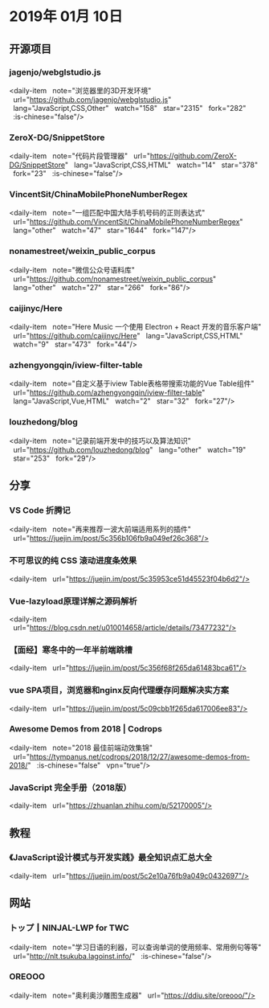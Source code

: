 # 2019年 01月 10日

## 开源项目

### jagenjo/webglstudio.js

<daily-item
  note="浏览器里的3D开发环境"
  url="https://github.com/jagenjo/webglstudio.js"
  lang="JavaScript,CSS,Other"
  watch="158"
  star="2315"
  fork="282"
  :is-chinese="false"/>

### ZeroX-DG/SnippetStore

<daily-item
  note="代码片段管理器"
  url="https://github.com/ZeroX-DG/SnippetStore"
  lang="JavaScript,CSS,HTML"
  watch="14"
  star="378"
  fork="23"
  :is-chinese="false"/>

### VincentSit/ChinaMobilePhoneNumberRegex

<daily-item
  note="一组匹配中国大陆手机号码的正则表达式"
  url="https://github.com/VincentSit/ChinaMobilePhoneNumberRegex"
  lang="other"
  watch="47"
  star="1644"
  fork="147"/>

### nonamestreet/weixin_public_corpus

<daily-item
  note="微信公众号语料库"
  url="https://github.com/nonamestreet/weixin_public_corpus"
  lang="other"
  watch="27"
  star="266"
  fork="86"/>

### caijinyc/Here

<daily-item
  note="Here Music 一个使用 Electron + React 开发的音乐客户端"
  url="https://github.com/caijinyc/Here"
  lang="JavaScript,CSS,HTML"
  watch="9"
  star="473"
  fork="44"/>

### azhengyongqin/iview-filter-table

<daily-item
  note="自定义基于iview Table表格带搜索功能的Vue Table组件"
  url="https://github.com/azhengyongqin/iview-filter-table"
  lang="JavaScript,Vue,HTML"
  watch="2"
  star="32"
  fork="27"/>

### louzhedong/blog

<daily-item
  note="记录前端开发中的技巧以及算法知识"
  url="https://github.com/louzhedong/blog"
  lang="other"
  watch="19"
  star="253"
  fork="29"/>

## 分享

### VS Code 折腾记

<daily-item
  note="再来推荐一波大前端适用系列的插件"
  url="https://juejin.im/post/5c356b106fb9a049ef26c368"/>

### 不可思议的纯 CSS 滚动进度条效果

<daily-item
  url="https://juejin.im/post/5c35953ce51d45523f04b6d2"/>

### Vue-lazyload原理详解之源码解析

<daily-item
  url="https://blog.csdn.net/u010014658/article/details/73477232"/>

### 【面经】寒冬中的一年半前端跳槽

<daily-item
  url="https://juejin.im/post/5c356f68f265da61483bca61"/>

### vue SPA项目，浏览器和nginx反向代理缓存问题解决实方案

<daily-item
  url="https://juejin.im/post/5c09cbb1f265da617006ee83"/>

### Awesome Demos from 2018 | Codrops

<daily-item
  note="2018 最佳前端动效集锦"
  url="https://tympanus.net/codrops/2018/12/27/awesome-demos-from-2018/"
  :is-chinese="false"
  vpn="true"/>

### JavaScript 完全手册（2018版）

<daily-item
  url="https://zhuanlan.zhihu.com/p/52170005"/>

## 教程

### 《JavaScript设计模式与开发实践》最全知识点汇总大全

<daily-item
  url="https://juejin.im/post/5c2e10a76fb9a049c0432697"/>

## 网站

### トップ┃NINJAL-LWP for TWC

<daily-item
  note="学习日语的利器，可以查询单词的使用频率、常用例句等等"
  url="http://nlt.tsukuba.lagoinst.info/"
  :is-chinese="false"/>

### OREOOO

<daily-item
  note="奥利奥沙雕图生成器"
  url="https://ddiu.site/oreooo/"/>

<daily-footer/>